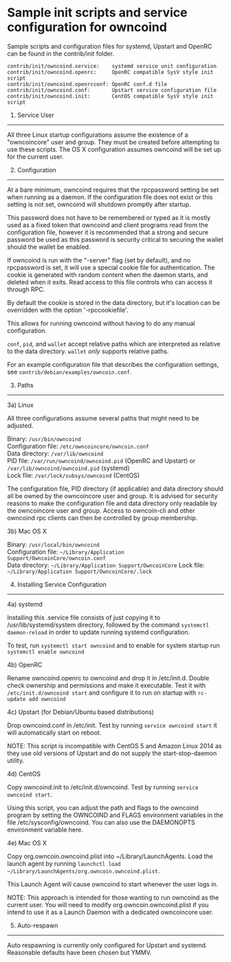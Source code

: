 Sample init scripts and service configuration for owncoind
==========================================================

Sample scripts and configuration files for systemd, Upstart and OpenRC
can be found in the contrib/init folder.

    contrib/init/owncoind.service:    systemd service unit configuration
    contrib/init/owncoind.openrc:     OpenRC compatible SysV style init script
    contrib/init/owncoind.openrcconf: OpenRC conf.d file
    contrib/init/owncoind.conf:       Upstart service configuration file
    contrib/init/owncoind.init:       CentOS compatible SysV style init script

1. Service User
---------------------------------

All three Linux startup configurations assume the existence of a "owncoincore" user
and group.  They must be created before attempting to use these scripts.
The OS X configuration assumes owncoind will be set up for the current user.

2. Configuration
---------------------------------

At a bare minimum, owncoind requires that the rpcpassword setting be set
when running as a daemon.  If the configuration file does not exist or this
setting is not set, owncoind will shutdown promptly after startup.

This password does not have to be remembered or typed as it is mostly used
as a fixed token that owncoind and client programs read from the configuration
file, however it is recommended that a strong and secure password be used
as this password is security critical to securing the wallet should the
wallet be enabled.

If owncoind is run with the "-server" flag (set by default), and no rpcpassword is set,
it will use a special cookie file for authentication. The cookie is generated with random
content when the daemon starts, and deleted when it exits. Read access to this file
controls who can access it through RPC.

By default the cookie is stored in the data directory, but it's location can be overridden
with the option '-rpccookiefile'.

This allows for running owncoind without having to do any manual configuration.

`conf`, `pid`, and `wallet` accept relative paths which are interpreted as
relative to the data directory. `wallet` *only* supports relative paths.

For an example configuration file that describes the configuration settings,
see `contrib/debian/examples/owncoin.conf`.

3. Paths
---------------------------------

3a) Linux

All three configurations assume several paths that might need to be adjusted.

Binary:              `/usr/bin/owncoind`  
Configuration file:  `/etc/owncoincore/owncoin.conf`  
Data directory:      `/var/lib/owncoind`  
PID file:            `/var/run/owncoind/owncoind.pid` (OpenRC and Upstart) or `/var/lib/owncoind/owncoind.pid` (systemd)  
Lock file:           `/var/lock/subsys/owncoind` (CentOS)  

The configuration file, PID directory (if applicable) and data directory
should all be owned by the owncoincore user and group.  It is advised for security
reasons to make the configuration file and data directory only readable by the
owncoincore user and group.  Access to owncoin-cli and other owncoind rpc clients
can then be controlled by group membership.

3b) Mac OS X

Binary:              `/usr/local/bin/owncoind`  
Configuration file:  `~/Library/Application Support/OwncoinCore/owncoin.conf`  
Data directory:      `~/Library/Application Support/OwncoinCore`
Lock file:           `~/Library/Application Support/OwncoinCore/.lock`

4. Installing Service Configuration
-----------------------------------

4a) systemd

Installing this .service file consists of just copying it to
/usr/lib/systemd/system directory, followed by the command
`systemctl daemon-reload` in order to update running systemd configuration.

To test, run `systemctl start owncoind` and to enable for system startup run
`systemctl enable owncoind`

4b) OpenRC

Rename owncoind.openrc to owncoind and drop it in /etc/init.d.  Double
check ownership and permissions and make it executable.  Test it with
`/etc/init.d/owncoind start` and configure it to run on startup with
`rc-update add owncoind`

4c) Upstart (for Debian/Ubuntu based distributions)

Drop owncoind.conf in /etc/init.  Test by running `service owncoind start`
it will automatically start on reboot.

NOTE: This script is incompatible with CentOS 5 and Amazon Linux 2014 as they
use old versions of Upstart and do not supply the start-stop-daemon utility.

4d) CentOS

Copy owncoind.init to /etc/init.d/owncoind. Test by running `service owncoind start`.

Using this script, you can adjust the path and flags to the owncoind program by
setting the OWNCOIND and FLAGS environment variables in the file
/etc/sysconfig/owncoind. You can also use the DAEMONOPTS environment variable here.

4e) Mac OS X

Copy org.owncoin.owncoind.plist into ~/Library/LaunchAgents. Load the launch agent by
running `launchctl load ~/Library/LaunchAgents/org.owncoin.owncoind.plist`.

This Launch Agent will cause owncoind to start whenever the user logs in.

NOTE: This approach is intended for those wanting to run owncoind as the current user.
You will need to modify org.owncoin.owncoind.plist if you intend to use it as a
Launch Daemon with a dedicated owncoincore user.

5. Auto-respawn
-----------------------------------

Auto respawning is currently only configured for Upstart and systemd.
Reasonable defaults have been chosen but YMMV.
